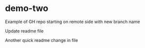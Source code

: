 # demo-two
Example of GH repo starting on remote side with new branch name

Update readme file

Another quick readme change in file
